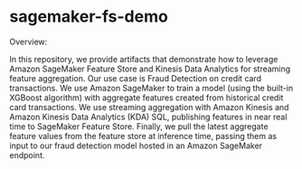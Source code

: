 # sagemaker-fs-demo

Overview:

In this repository, we provide artifacts that demonstrate how to leverage Amazon SageMaker Feature Store and Kinesis Data Analytics for streaming feature aggregation. Our use case is Fraud Detection on credit card transactions. We use Amazon SageMaker to train a model (using the built-in XGBoost algorithm) with aggregate features created from historical credit card transactions. We use streaming aggregation with Amazon Kinesis and Amazon Kinesis Data Analytics (KDA) SQL, publishing features in near real time to SageMaker Feature Store. Finally, we pull the latest aggregate feature values from the feature store at inference time, passing them as input to our fraud detection model hosted in an Amazon SageMaker endpoint.